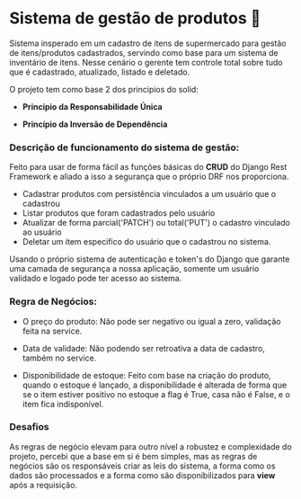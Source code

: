 # Sistema de gestão de produtos 🍶

Sistema insperado em um cadastro de itens de supermercado para gestão de itens/produtos cadastrados, servindo como base para um sistema de inventário de itens.
Nesse cenário o gerente tem controle total sobre tudo que é cadastrado, atualizado, listado e deletado.

O projeto tem como base 2 dos principios do solid:
* **Princípio da Responsabilidade Única**

* **Princípio da Inversão de Dependência**


### Descrição de funcionamento do sistema de gestão:

Feito para usar de forma fácil as funções básicas do **CRUD** do Django Rest Framework e aliado a isso a segurança que o próprio DRF nos proporciona.

* Cadastrar produtos com persistência vinculados a um usuário que o cadastrou
* Listar produtos que foram cadastrados pelo usuário
* Atualizar de forma parcial('PATCH') ou total('PUT') o cadastro vinculado ao usuário
* Deletar um item especifico do usuário que o cadastrou no sistema.

Usando o próprio sistema de autenticação e token's do Django que garante uma camada de segurança a nossa aplicação, somente um usuário validado e logado pode ter acesso ao sistema.

### Regra de Negócios:

* O preço do produto: Não pode ser negativo ou igual a zero, validação feita na service.

* Data de validade: Não podendo ser retroativa a data de cadastro, também no service.

*  Disponibilidade de estoque: Feito com base na criação do produto, quando o estoque é lançado, a disponibilidade é alterada de forma que se o item estiver positivo no estoque a flag é True, casa não é False, e o item fica indisponível.

### Desafios

As regras de negócio elevam para outro nível a robustez e complexidade do projeto, percebi que a base em si é bem simples, mas as regras de negócios são os responsáveis criar as leis do sistema, a forma como os dados são processados e a forma como são disponibilizados para **view** após a requisição.

